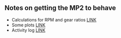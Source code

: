 ## Notes on getting the MP2 to behave

* Calculations for RPM and gear ratios [LINK](https://docs.google.com/document/d/1b2DP_8CWaurBJhASRjkBCnDzC619WfUqanhJJXBYrFM/edit)
* Some plots [LINK](https://docs.google.com/presentation/d/18FgDgri_3pFrdFJXPfi9fJI-NnpEFzjpzt0jmubGfqo/edit)
* Activity log [LINK](https://docs.google.com/document/d/1hlZPPhbITUaqlkrEEeL_kRHtygkheS2yQHdMkWNBvFc/edit)